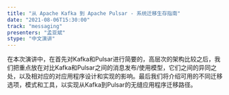 ```yaml
---
title: "从 Apache Kafka 到 Apache Pulsar - 系统迁移生存指南"
date: "2021-08-06T15:30:00" 
track: "messaging"
presenters: "孟亚斌"
stype: "中文演讲"
---
```

在本次演讲中，在首先对Kafka和Pulsar进行简要的，高层次的架构比较之后，我们把重点放在对比Kafka和Pulsar之间的消息发布/使用模型，它们之间的异同之处，以及相对应的对应用程序设计和实现的影响。最后我们将介绍可用的不同迁移选项，模式和工具，以实现从Kafka到Pulsar的无缝应用程序迁移路径。